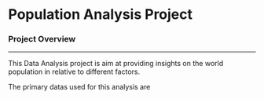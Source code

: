 # Population Analysis Project
 
### Project Overview
---

This Data Analysis project is aim at providing insights on the world population in relative to different factors.

The primary datas used for this analysis are
